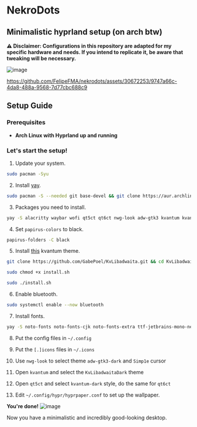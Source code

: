 # NekroDots
## Minimalistic hyprland setup (on arch btw)


**⚠️ Disclaimer: Configurations in this repository are adapted for my specific hardware and needs. If you intend to replicate it, be aware that tweaking will be necessary.**

![image](https://github.com/FelipeFMA/nekrodots/assets/30672253/4536b938-ad5c-4127-bc75-b85a1883a46d)


https://github.com/FelipeFMA/nekrodots/assets/30672253/9747a66c-4da8-488a-9568-7d77cbc688c9


## Setup Guide

### Prerequisites

- **Arch Linux with Hyprland up and running**

### Let's start the setup!
01. Update your system.
   ```bash
   sudo pacman -Syu
   ```

02. Install [yay](https://github.com/Jguer/yay).
   ```bash
   sudo pacman -S --needed git base-devel && git clone https://aur.archlinux.org/yay-bin.git && cd yay-bin && makepkg -si
   ```

03. Packages you need to install.
   ```bash
   yay -S alacritty waybar wofi qt5ct qt6ct nwg-look adw-gtk3 kvantum kvantum-qt5 appimagelauncher-bin spotify-launcher vlc unzip unrar upscayl-bin thunar thunar-archive-plugin thunar-volman swaync steam spotify-launcher slurp screen reflector qbittorrent polkit-gnome pavucontrol papirus-icon-theme papirus-folders openrgb localsend-bin kolourpaint hyprpicker hyprpaper hyprcursor hyprlang gnome-disk-utility git gimp fastfetch firefox breeze-icons bluez bluez-libs bluez-utils blueman wl-clipboard xdg-desktop-portal-hyprland fastfetch
   ```

04. Set `papirus-colors` to black.
   ```bash
   papirus-folders -C black
   ```

05. Install [this](https://github.com/GabePoel/KvLibadwaita) kvantum theme.
   ```bash
   git clone https://github.com/GabePoel/KvLibadwaita.git && cd KvLibadwaita
   ```
   ```bash
   sudo chmod +x install.sh
   ```
   ```bash
   sudo ./install.sh
   ```

06. Enable bluetooth.
   ```bash
   sudo systemctl enable --now bluetooth
   ```

07. Install fonts.
   ```bash
   yay -S noto-fonts noto-fonts-cjk noto-fonts-extra ttf-jetbrains-mono-nerd awesome-terminal-fonts ttf-apple-emoji ttf-ms-win11-auto
   ```

08. Put the config files in `~/.config`

09. Put the `[.]icons` files in `~/.icons`

10. Use `nwg-look` to select theme `adw-gtk3-dark` and `Simp1e` cursor

11. Open `kvantum` and select the `KvLibadwaitaDark` theme

12. Open `qt5ct` and select `kvantum-dark` style, do the same for `qt6ct`

13. Edit `~/.config/hypr/hyprpaper.conf` to set up the wallpaper.

**You're done!**
![image](https://github.com/FelipeFMA/nekrodots/assets/30672253/2fbd069c-83fc-4292-a23c-030d2ccd6c93)



Now you have a minimalistic and incredibly good-looking desktop.
